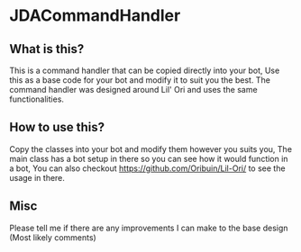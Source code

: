 # JDACommandHandler

## What is this?
This is a command handler that can be copied directly into your bot, Use this as a base code for your bot and modify it to suit you
the best. The command handler was designed around Lil' Ori and uses the same functionalities.

## How to use this?
Copy the classes into your bot and modify them however you suits you, The main class has a bot setup in there so you can see how it would
function in a bot, You can also checkout https://github.com/Oribuin/Lil-Ori/ to see the usage in there.

## Misc
Please tell me if there are any improvements I can make to the base design (Most likely comments)

